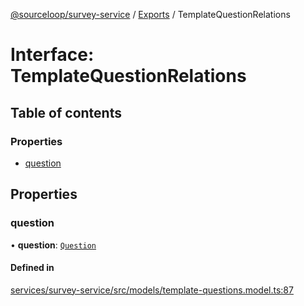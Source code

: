 [@sourceloop/survey-service](../README.md) / [Exports](../modules.md) / TemplateQuestionRelations

# Interface: TemplateQuestionRelations

## Table of contents

### Properties

- [question](TemplateQuestionRelations.md#question)

## Properties

### question

• **question**: [`Question`](../classes/Question.md)

#### Defined in

[services/survey-service/src/models/template-questions.model.ts:87](https://github.com/sourcefuse/loopback4-microservice-catalog/blob/93a7f917/services/survey-service/src/models/template-questions.model.ts#L87)
